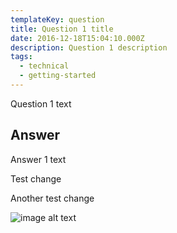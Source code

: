 ```yaml
---
templateKey: question
title: Question 1 title
date: 2016-12-18T15:04:10.000Z
description: Question 1 description
tags:
  - technical
  - getting-started
---
```

Question 1 text

## Answer

Answer 1 text

Test change

Another test change

![image alt text](/img/test.jpg)
